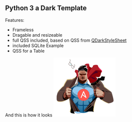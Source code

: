 ## Python 3 a Dark Template

Features:

- Frameless
- Dragable and resizeable
- full QSS included, based on QSS from [QDarkStyleSheet](https://github.com/ColinDuquesnoy/QDarkStyleSheet)
- included SQLite Example
- QSS for a Table

And this is how it looks
![Galaxy](https://github.com/SManAT/IT-School-Admin/blob/master/Ansible/img/AnsiblePower.png)
